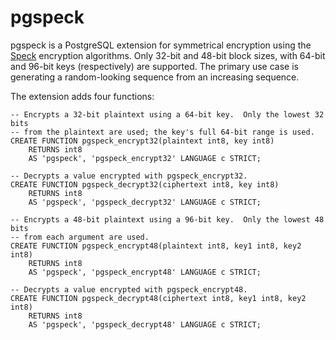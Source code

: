 pgspeck
=======

pgspeck is a PostgreSQL extension for symmetrical encryption using the
[Speck](https://en.wikipedia.org/wiki/Speck_(cipher)) encryption algorithms.
Only 32-bit and 48-bit block sizes, with 64-bit and 96-bit keys (respectively)
are supported.  The primary use case is generating a random-looking sequence
from an increasing sequence.

The extension adds four functions:

    -- Encrypts a 32-bit plaintext using a 64-bit key.  Only the lowest 32 bits
    -- from the plaintext are used; the key's full 64-bit range is used.
    CREATE FUNCTION pgspeck_encrypt32(plaintext int8, key int8)
        RETURNS int8
        AS 'pgspeck', 'pgspeck_encrypt32' LANGUAGE c STRICT;

    -- Decrypts a value encrypted with pgspeck_encrypt32.
    CREATE FUNCTION pgspeck_decrypt32(ciphertext int8, key int8)
        RETURNS int8
        AS 'pgspeck', 'pgspeck_decrypt32' LANGUAGE c STRICT;

    -- Encrypts a 48-bit plaintext using a 96-bit key.  Only the lowest 48 bits
    -- from each argument are used.
    CREATE FUNCTION pgspeck_encrypt48(plaintext int8, key1 int8, key2 int8)
        RETURNS int8
        AS 'pgspeck', 'pgspeck_encrypt48' LANGUAGE c STRICT;
    
    -- Decrypts a value encrypted with pgspeck_encrypt48.
    CREATE FUNCTION pgspeck_decrypt48(ciphertext int8, key1 int8, key2 int8)
        RETURNS int8
        AS 'pgspeck', 'pgspeck_decrypt48' LANGUAGE c STRICT;

